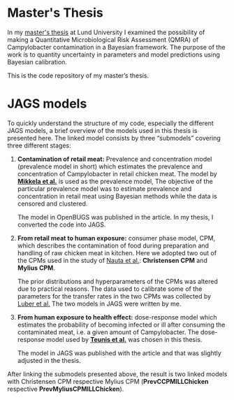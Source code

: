 # Master's Thesis

In my [master's thesis](https://lup.lub.lu.se/luur/download?func=downloadFile&recordOId=9100273&fileOId=9100277) at Lund University I examined the possibility of making a Quantitative Microbiological Risk Assessment (QMRA) of Campylobacter contamination in a Bayesian framework. The purpose of the work is to quantity uncertainty in parameters and model predictions using Bayesian calibration. 

This is the code repository of my master’s thesis. 

# JAGS models
To quickly understand the structure of my code, especially the different JAGS models, a brief overview of the models used in this thesis is presented here. The linked model consists by three “submodels” covering three different stages: 

1.	**Contamination of retail meat:** Prevalence and concentration model (prevalence model in short) which estimates the prevalence and concentration of Campylobacter in retail chicken meat. The model by [**Mikkela et al.**](https://onlinelibrary.wiley.com/doi/10.1111/risa.12572) is used as the prevalence model, The objective of the particular prevalence model was to estimate prevalence and concentration in retail meat using Bayesian methods while the data is censored and clustered. 

    The model in OpenBUGS was published in the article. In my thesis, I converted the code into JAGS. 

2.	**From retail meat to human exposure:** consumer phase model, CPM, which describes the contamination of food during preparation and handling of raw chicken meat in kitchen. Here we adopted two out of the CPMs used in the study of [Nauta et al.](https://onlinelibrary.wiley.com/doi/10.1111/j.1539-6924.2010.01481.x): **Christensen CPM** and **Mylius CPM**. 

    The prior distributions and hyperparameters of the CPMs was altered due to practical reasons. The data used to calibrate some of the parameters for the transfer rates in the two CPMs was collected by [Luber et al.](https://journals.asm.org/doi/10.1128/aem.72.1.66-70.2006?url_ver=Z39.88-2003&rfr_id=ori%3Arid%3Acrossref.org&rfr_dat=cr_pub++0pubmed) The two models in JAGS were written by me. 

3.	**From human exposure to health effect:** dose-response model which estimates the probability of becoming infected or ill after consuming the contaminated meat, i.e. a given amount of Campylobacter. The dose-response model used by [**Teunis et al.**](https://www.sciencedirect.com/science/article/pii/S1755436517301366?via%3Dihub) was chosen in this thesis.

    The model in JAGS was published with the article and that was slightly adjusted in the thesis. 

After linking the submodels presented above, the result is two linked models with Christensen CPM respective Mylius CPM (**PrevCCPMILLChicken** respective **PrevMyliusCPMILLChicken**). 


